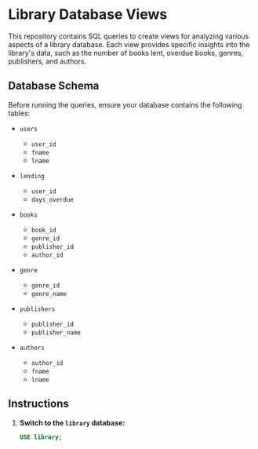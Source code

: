 # Library Database Views

This repository contains SQL queries to create views for analyzing various aspects of a library database. Each view provides specific insights into the library's data, such as the number of books lent, overdue books, genres, publishers, and authors.

## Database Schema

Before running the queries, ensure your database contains the following tables:

- `users`
  - `user_id`
  - `fname`
  - `lname`

- `lending`
  - `user_id`
  - `days_overdue`

- `books`
  - `book_id`
  - `genre_id`
  - `publisher_id`
  - `author_id`

- `genre`
  - `genre_id`
  - `genre_name`

- `publishers`
  - `publisher_id`
  - `publisher_name`

- `authors`
  - `author_id`
  - `fname`
  - `lname`

## Instructions

1. **Switch to the `library` database:**

   ```sql
   USE library;
